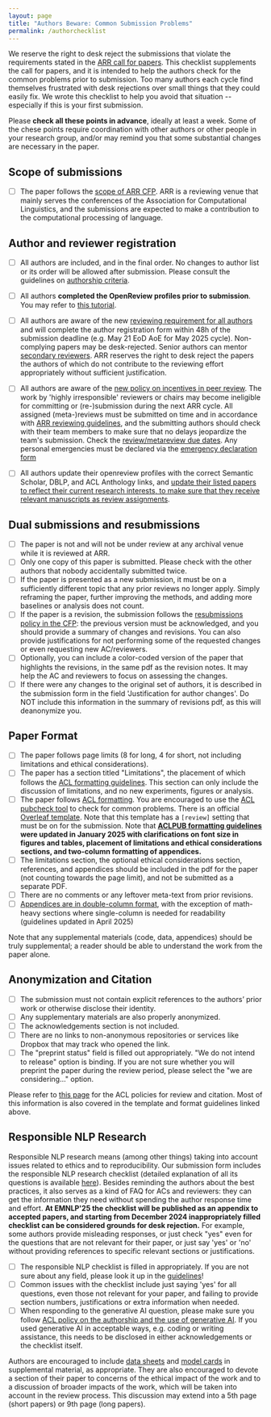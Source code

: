```yaml
---
layout: page
title: "Authors Beware: Common Submission Problems"
permalink: /authorchecklist
---
```


We reserve the right to desk reject the submissions that violate the requirements stated in the [ARR call for papers](cfp). This checklist supplements the call for papers, and it is intended to help the authors check for the common problems prior to submission. Too many authors each cycle find themselves frustrated with desk rejections over small things that they could easily fix. We wrote this checklist to help you avoid that situation -- especially if this is your first submission.

Please **check all these points in advance**, ideally at least a week. Some of the chese points require coordination with other authors or other people in your research group, and/or may remind you that some substantial changes are necessary in the paper.

## Scope of submissions

- [ ] The paper follows the [scope of ARR CFP](https://aclrollingreview.org/cfp#scope-of-submissions). ARR is a reviewing venue that mainly serves the conferences of the Association for Computational Linguistics, and the submissions are expected to make a contribution to the computational processing of language. 

## Author and reviewer registration

- [ ] All authors are included, and in the final order. No changes to author list or its order will be allowed after submission. Please consult the guidelines on [authorship criteria](https://www.aclweb.org/adminwiki/index.php/ACL_Policy_on_Publication_Ethics#Authorship).
- [ ] All authors **completed the OpenReview profiles prior to submission**. You may refer to [this tutorial](https://docs.google.com/presentation/d/1kJeoAfwbnFapUN0ySLSoOm11-2odz48DGS1DEzNs03k/edit?usp=sharing).
- [ ] All authors are aware of the new [reviewing requirement for all authors](https://aclrollingreview.org/incentives2025) and will complete the author registration form within 48h of the submission deadline (e.g. May 21 EoD AoE for May 2025 cycle). Non-complying papers may be desk-rejected. Senior authors can mentor [secondary reviewers](https://aclrollingreview.org/reviewerguidelines#q-can-i-use-a-secondary-reviewer). ARR reserves the right to desk reject the papers the authors of which do not contribute to the reviewing effort appropriately without sufficient justification. 
- [ ] All authors are aware of the [new policy on incentives in peer review](https://aclrollingreview.org/incentives2025). The work by 'highly irresponsible' reviewers or chairs may become ineligible for committing or (re-)submission during the next ARR cycle. All assigned (meta-)reviews must be submitted on time and in accordance with [ARR reviewing guidelines](./reviewerguidelines.md), and the submitting authors should check with their team members to make sure that no delays jeopardize the team's submission. Check the [review/metareview due dates](/dates.md). Any personal emergencies must be declared via the [emergency declaration form](https://aclrollingreview/reviewerguidelines#emergency)
- [ ] All authors update their openreview profiles with the correct Semantic Scholar, DBLP, and ACL Anthology links, and [update their listed papers to reflect their current research interests, to make sure that they receive relevant manuscripts as review assignments](https://aclrollingreview.org/reviewerguidelines#how-to-get-assigned-to-papers-that-match-your-interests-well).


## Dual submissions and resubmissions

- [ ] The paper is not and will not be under review at any archival venue while it is reviewed at ARR. 
- [ ] Only one copy of this paper is submitted. Please check with the other authors that nobody accidentally submitted twice.
- [ ] If the paper is presented as a new submission, it must be on a sufficiently different topic that any prior reviews no longer apply. Simply reframing the paper, further improving the methods, and adding more baselines or analysis does not count.
- [ ] If the paper is a revision, the submission follows the [resubmissions policy in the CFP](cfp/#resubmission-policy): the previous version must be acknowledged, and you should provide a summary of changes and revisions. You can also provide justifications for not performing some of the requested changes or even requesting new AC/reviewers.
- [ ] Optionally, you can include a color-coded version of the paper that highlights the revisions, in the same pdf as the revision notes. It may help the AC and reviewers to focus on assessing the changes.
- [ ] If there were any changes to the original set of authors, it is described in the submission form in the field 'Justification for author changes'. Do NOT include this information in the summary of revisions pdf, as this will deanonymize you.

## Paper Format

- [ ] The paper follows page limits (8 for long, 4 for short, not including limitations and ethical considerations).
- [ ] The paper has a section titled "Limitations", the placement of which follows the [ACL formatting guidelines](https://acl-org.github.io/ACLPUB/formatting.html). This section can only include the discussion of limitations, and no new experiments, figures or analysis.
- [ ] The paper follows [ACL formatting](https://acl-org.github.io/ACLPUB/formatting.html). You are encouraged to use the [ACL pubcheck tool](https://github.com/acl-org/aclpubcheck) to check for common problems. There is an official [Overleaf template](https://www.overleaf.com/latex/templates/association-for-computational-linguistics-acl-conference/jvxskxpnznfj). Note that this template has a `[review]` setting that must be on for the submission. Note that **[ACLPUB formatting guidelines](https://acl-org.github.io/ACLPUB/formatting.html) were updated in January 2025 with clarifications on font size in figures and tables, placement of limitations and ethical considerations sections, and two-column formatting of appendices.**
- [ ] The limitations section, the optional ethical considerations section, references, and appendices should be included in the pdf for the paper (not counting towards the page limit), and not be submitted as a separate PDF.
- [ ] There are no comments or any leftover meta-text from prior revisions.
- [ ] [Appendices are in double-column format](https://acl-org.github.io/ACLPUB/formatting.html#appendices), with the exception of math-heavy sections where single-column is needed for readability (guidelines updated in April 2025)

Note that any supplemental materials (code, data, appendices) should be truly supplemental; a reader should be able to understand the work from the paper alone.

## Anonymization and Citation

- [ ] The submission must not contain explicit references to the authors’ prior work or otherwise disclose their identity.
- [ ] Any supplementary materials are also properly anonymized.
- [ ] The acknowledgements section is not included.
- [ ] There are no links to non-anonymous repositories or services like Dropbox that may track who opened the link.
- [ ] The "preprint status" field is filled out appropriately. "We do not intend to release" option is binding. If you are not sure whether you will preprint the paper during the review period, please select the "we are considering…" option.

Please refer to [this page](https://www.aclweb.org/adminwiki/index.php?title=ACL_Policies_for_Review_and_Citation) for the ACL policies for review and citation. Most of this information is also covered in the template and format guidelines linked above.

## Responsible NLP Research

Responsible NLP research means (among other things) taking into account issues related to ethics and to reproducibility. Our submission form includes the responsible NLP research checklist (detailed explanation of all its questions is available [here](/responsibleNLPresearch)). Besides reminding the authors about the best practices, it also serves as a kind of FAQ for ACs and reviewers: they can get the information they need without spending the author response time and effort. **At EMNLP'25 the checklist will be published as an appendix to accepted papers, and starting from December 2024 inappropriately filled checklist can be considered grounds for desk rejection.** For example, some authors provide misleading responses, or just check "yes" even for the questions that are not relevant for their paper, or just say 'yes' or 'no' without providing references to specific relevant sections or justifications.

- [ ] The responsible NLP checklist is filled in appropriately. If you are not sure about any field, please look it up in the [guidelines](/responsibleNLPresearch)!
- [ ] Common issues with the checklist include just saying 'yes' for all questions, even those not relevant for your paper, and failing to provide section numbers, justifications or extra information when needed.
- [ ] When responding to the generative AI question, please make sure you follow [ACL policy on the authorship and the use of generative AI](https://www.aclweb.org/adminwiki/index.php/ACL_Policy_on_Publication_Ethics#Guidelines_for_Generative_Assistance_in_Authorship). If you used generative AI in acceptable ways, e.g. coding or writing assistance, this needs to be disclosed in either acknowledgements or the checklist itself.

Authors are encouraged to include [data sheets](https://www.microsoft.com/en-us/research/uploads/prod/2019/01/1803.09010.pdf) and [model cards](https://dl.acm.org/doi/abs/10.1145/3287560.3287596) in supplemental material, as appropriate. They are also encouraged to devote a section of their paper to concerns of the ethical impact of the work and to a discussion of broader impacts of the work, which will be taken into account in the review process. This discussion may extend into a 5th page (short papers) or 9th page (long papers).  
